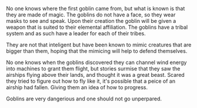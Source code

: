 No one knows where the first goblin came from, but what is known is that they are made of magic. The goblins do not have a face, so they wear masks to see and speak. Upon their creation the goblin will be given a weapon that is suited to their elemental affiliation. The goblins have a tribal system and as such have a leader for each of their tribes. 

They are not that inteligent but have been known to mimic creatures that are bigger than them, hoping that the mimicing will help to defend themselves. 

No one knows when the goblins discovered they can channel wind energy into machines to grant them flight, but stories surmise that they saw the airships flying above their lands, and thought it was a great beast. Scared they tried to figure out how to fly like it, it's possible that a peice of an airship had fallen. Giving them an idea of how to progress. 

Goblins are very dangerious and one should not go unperpared.